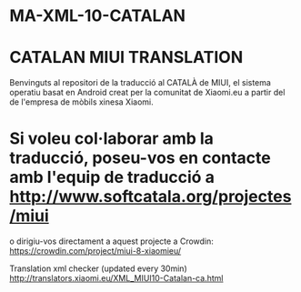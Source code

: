 # MA-XML-10-CATALAN

# CATALAN MIUI TRANSLATION

Benvinguts al repositori de la traducció al CATALÀ de MIUI, el sistema operatiu basat en Android creat per la comunitat de Xiaomi.eu a partir del de l'empresa de mòbils xinesa Xiaomi.

# Si voleu col·laborar amb la traducció, poseu-vos en contacte amb l'equip de traducció a http://www.softcatala.org/projectes/miui

o dirigiu-vos directament a aquest projecte a Crowdin: https://crowdin.com/project/miui-8-xiaomieu/

Translation xml checker (updated every 30min)
http://translators.xiaomi.eu/XML_MIUI10-Catalan-ca.html
